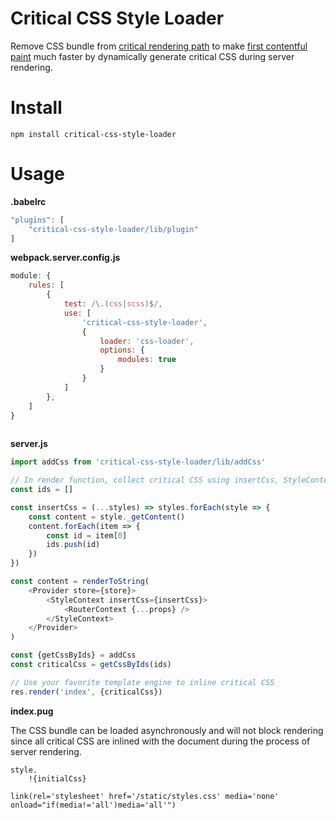 # Critical CSS Style Loader

Remove CSS bundle from [critical rendering path](https://developers.google.com/web/fundamentals/performance/critical-rendering-path/) to make [first contentful paint](https://gtmetrix.com/blog/first-contentful-paint-explained/) much faster by dynamically generate critical CSS during server rendering.

# Install

`npm install critical-css-style-loader`

# Usage

**.babelrc**

```js
"plugins": [
    "critical-css-style-loader/lib/plugin"
]
```

**webpack.server.config.js**

```js
module: {
    rules: [
        {
            test: /\.(css|scss)$/,
            use: [
                'critical-css-style-loader',
                {
                    loader: 'css-loader',
                    options: {
                        modules: true
                    }
                }
            ]
        },
    ]
}
    
```

**server.js**

```js
import addCss from 'critical-css-style-loader/lib/addCss'

// In render function, collect critical CSS using insertCss, StyleContext and getCssByIds
const ids = []

const insertCss = (...styles) => styles.forEach(style => {
    const content = style._getContent()
    content.forEach(item => {
        const id = item[0]
        ids.push(id)
    })
})

const content = renderToString(
    <Provider store={store}>
        <StyleContext insertCss={insertCss}>
            <RouterContext {...props} />
        </StyleContext>
    </Provider>
)

const {getCssByIds} = addCss
const criticalCss = getCssByIds(ids)

// Use your favorite template engine to inline critical CSS
res.render('index', {criticalCss})
```

**index.pug**

The CSS bundle can be loaded asynchronously and will not block rendering since all critical CSS are inlined with the document during the process of server rendering.

```
style.
    !{initialCss}

link(rel='stylesheet' href='/static/styles.css' media='none' onload="if(media!='all')media='all'")
```